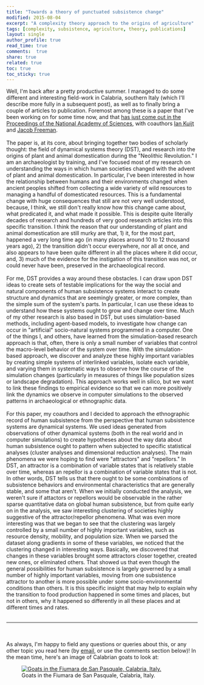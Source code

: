 ```yaml
---
title: "Towards a theory of punctuated subsistence change"
modified: 2015-08-04
excerpt: "A complexity theory approach to the origins of agriculture"
tags: [complexity, subsistence, agriculture, theory, publications]
layout: single
author_profile: true
read_time: true
comments:  true
share: true
related: true
toc: true
toc_sticky: true
---
```


Well, I'm back after a pretty productive summer. I managed to do some different and interesting field-work in Calabria, southern Italy (which I'll describe more fully in a subsequent post), as well as to finally bring a couple of articles to publication. Foremost among these is a paper that I've been working on for some time now, and that [has just come out in the Proceedings of the National Academy of Sciences](http://www.pnas.org/content/112/31/9579.abstract), with coauthors [Ian Kuijt](http://anthropology.nd.edu/faculty-and-staff/faculty-by-alpha/ian-kuijt/) and [Jacob Freeman](http://anthropology.usu.edu/htm/people/jacob-freeman/).  
<br>
The paper is, at its core, about bringing together two bodies of scholarly thought: the field of dynamical systems theory (DST), and research into the origins of plant and animal domestication during the "Neolithic Revolution." I am an archaeologist by training, and I've focused most of my research on understanding the ways in which human societies changed with the advent of plant and animal domestication. In particular, I've been interested in how the relationship between humans and their environments changed when ancient peoples shifted from collecting a wide variety of wild resources to managing a handful of domesticated resources. This is a fundamental change with huge consequences that still are not very well understood, because, I think, we still don't really know how this change came about, what predicated it, and what made it possible. This is despite quite literally decades of research and hundreds of very good research articles into this specific transition. I think the reason that our understanding of plant and animal domestication are still murky are that, 1) it, for the most part, happened a very long time ago (in many places around 10 to 12 thousand years ago), 2) the transition didn't occur everywhere, nor all at once, and also appears to have been quite different in all the places where it did occur, and, 3) much of the evidence for the instigation of this transition was not, or could never have been, preserved in the archaeological record.  
<br>
For me, DST provides a way around these obstacles. I can draw upon DST ideas to create sets of testable implications for the way the social and natural components of human subsistence systems interact to create structure and dynamics that are seemingly greater, or more complex, than the simple sum of the system's parts. In particular, I can use these ideas to understand how these systems ought to grow and change over time. Much of my other research is also based in DST, but uses simulation-based methods, including agent-based models, to investigate how change can occur in "artificial" socio-natural systems programmed in a computer. One of the things I, and others, have learned from the simulation-based research approach is that, often, there is only a small number of variables that control the macro-level behavior of the system over time. With the simulation-based approach, we discover and analyze these highly important variables by creating simple systems of interlinked variables, isolate each variable, and varying them in systematic ways to observe how the course of the simulation changes (particularly in measures of things like population sizes or landscape degradation). This approach works well in silico, but we want to link these findings to empirical evidence so that we can more positively link the dynamics we observe in computer simulations to the observed patterns in archaeological or ethnographic data.  
<br>
For this paper, my coauthors and I decided to approach the ethnographic record of human subsistence from the perspective that human subsistence systems are dynamical systems. We used ideas generated from observations of other dynamical systems (both in the real world and in computer simulations) to create hypotheses about the way data about human subsistence ought to pattern when subjected to specific statistical analyses (cluster analyses and dimensional reduction analyses). The main phenomena we were hoping to find were "attractors" and "repellors." In DST, an attractor is a combination of variable states that is relatively stable over time, whereas an repellor is a combination of variable states that is not. In other words, DST tells us that there ought to be some combinations of subsistence behaviors and environmental characteristics that are generally stable, and some that aren't. When we initially conducted the analysis, we weren't sure if attactors or repellors would be observable in the rather sparse quantitative data on global human subsistence, but from quite early on in the analysis, we saw interesting clustering of societies highly suggestive of the attractor/repellor phenomena. What was even more interesting was that we began to see that the clustering was largely controlled by a small number of highly important variables, such as resource density, mobility, and population size. When we parsed the dataset along gradients in some of these variables, we noticed that the clustering changed in interesting ways. Basically, we discovered that changes in these variables brought some attractors closer together, created new ones, or eliminated others. That showed us that even though the general possibilities for human subsistence is largely governed by a small number of highly important variables, moving from one subsistence attractor to another is more possible under some socio-environmental conditions than others. It is this specific insight that may help to explain why the transition to food production happened in some times and places, but not in others, why it happened so differently in all these places and at different times and rates.  
<br>
***
<br>
<br>
  As always, I'm happy to field any questions or queries about this, or any other topic you read here (by <a href="mailto:iullah@asu.edu">email</a>, or use the comments section below)! In the mean time, here's an image of Calabrian goats to look at:  
<br>
<figure>
	<a href="/images/Calabrian-Goats.jpg"><img src="/images/Calabrian-Goats.jpg" alt="Goats in the Fiumara de San Pasquale, Calabria, Italy."></a>
	<figcaption>Goats in the Fiumara de San Pasquale, Calabria, Italy.</figcaption>
</figure>

